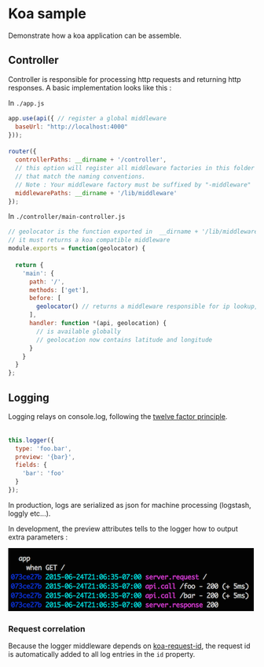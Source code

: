 # Koa sample

Demonstrate how a koa application can be assemble.

## Controller

Controller is responsible for processing http requests and returning http responses.
A basic implementation looks like this :

In `./app.js`

```js
app.use(api({ // register a global middleware
  baseUrl: "http://localhost:4000"
}));

router({
  controllerPaths: __dirname + '/controller',
  // this option will register all middleware factories in this folder
  // that match the naming conventions.
  // Note : Your middleware factory must be suffixed by "-middleware"
  middlewarePaths: __dirname + '/lib/middleware' 
});
```

In `./controller/main-controller.js`

```js
// geolocator is the function exported in  __dirname + '/lib/middleware/geolocator-middleware'
// it must returns a koa compatible middleware
module.exports = function(geolocator) {

  return {
    'main': {
      path: '/',
      methods: ['get'],
      before: [
        geolocator() // returns a middleware responsible for ip lookup,
      ],
      handler: function *(api, geolocation) {
        // is available globally
        // geolocation now contains latitude and longitude 
      }
    }
  }
};
```


## Logging

Logging relays on console.log, following the [twelve factor principle](http://12factor.net/logs).

```js

this.logger({
  type: 'foo.bar',
  preview: '{bar}',
  fields: {
    'bar': 'foo'
  }
});
```

In production, logs are serialized as json for machine processing (logstash, loggly etc...).

In development, the preview attributes tells to the logger how to output extra parameters :

![](https://github.com/dstendardi/koa-sample/blob/master/doc/img/logging.png)


### Request correlation

Because the logger middleware depends on [koa-request-id](https://github.com/segmentio/koa-request-id), the request id is automatically
added to all log entries in the `id` property.



